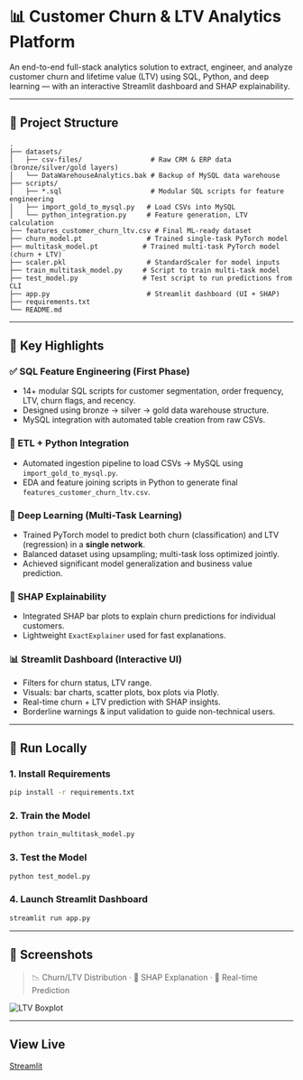 # 📊 Customer Churn & LTV Analytics Platform

An end-to-end full-stack analytics solution to extract, engineer, and analyze customer churn and lifetime value (LTV) using SQL, Python, and deep learning — with an interactive Streamlit dashboard and SHAP explainability.

---

## 📁 Project Structure

```
.
├── datasets/
│   ├── csv-files/                 # Raw CRM & ERP data (bronze/silver/gold layers)
│   └── DataWarehouseAnalytics.bak # Backup of MySQL data warehouse
├── scripts/
│   ├── *.sql                      # Modular SQL scripts for feature engineering
│   ├── import_gold_to_mysql.py   # Load CSVs into MySQL
│   └── python_integration.py     # Feature generation, LTV calculation
├── features_customer_churn_ltv.csv # Final ML-ready dataset
├── churn_model.pt                # Trained single-task PyTorch model
├── multitask_model.pt           # Trained multi-task PyTorch model (churn + LTV)
├── scaler.pkl                    # StandardScaler for model inputs
├── train_multitask_model.py     # Script to train multi-task model
├── test_model.py                # Test script to run predictions from CLI
├── app.py                        # Streamlit dashboard (UI + SHAP)
├── requirements.txt
└── README.md
```

---

## 🧠 Key Highlights

### ✅ SQL Feature Engineering (First Phase)
- 14+ modular SQL scripts for customer segmentation, order frequency, LTV, churn flags, and recency.
- Designed using bronze → silver → gold data warehouse structure.
- MySQL integration with automated table creation from raw CSVs.

### 🔄 ETL + Python Integration
- Automated ingestion pipeline to load CSVs → MySQL using `import_gold_to_mysql.py`.
- EDA and feature joining scripts in Python to generate final `features_customer_churn_ltv.csv`.

### 🔮 Deep Learning (Multi-Task Learning)
- Trained PyTorch model to predict both churn (classification) and LTV (regression) in a **single network**.
- Balanced dataset using upsampling; multi-task loss optimized jointly.
- Achieved significant model generalization and business value prediction.

### 🧠 SHAP Explainability
- Integrated SHAP bar plots to explain churn predictions for individual customers.
- Lightweight `ExactExplainer` used for fast explanations.

### 📊 Streamlit Dashboard (Interactive UI)
- Filters for churn status, LTV range.
- Visuals: bar charts, scatter plots, box plots via Plotly.
- Real-time churn + LTV prediction with SHAP insights.
- Borderline warnings & input validation to guide non-technical users.

---

## 🚀 Run Locally

### 1. Install Requirements
```bash
pip install -r requirements.txt
```

### 2. Train the Model
```bash
python train_multitask_model.py
```

### 3. Test the Model
```bash
python test_model.py
```

### 4. Launch Streamlit Dashboard
```bash
streamlit run app.py
```

---

## 📌 Screenshots

> 📉 Churn/LTV Distribution · 🔎 SHAP Explanation · 🧠 Real-time Prediction

![LTV Boxplot](churn_ltv_boxplot.png)

---

## View Live
[Streamlit](https://github.com/Prudhvirajrekula)